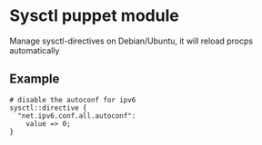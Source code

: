 # Sysctl puppet module

Manage sysctl-directives on Debian/Ubuntu, it will reload procps automatically

## Example

    # disable the autoconf for ipv6
    sysctl::directive {
      "net.ipv6.conf.all.autoconf":
        value => 0;
    }